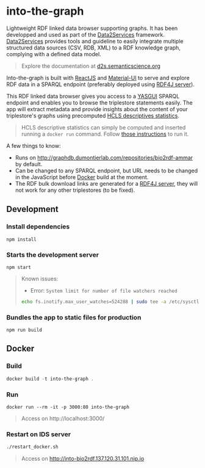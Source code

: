 # into-the-graph

Lightweight RDF linked data browser supporting graphs. It has been developped and used as part of the [Data2Services](http://d2s.semanticscience.org/) framework. [Data2Services](http://d2s.semanticscience.org/) provides tools and guideline to easily integrate multiple structured data sources (CSV, RDB, XML) to a RDF knowledge graph, complying with a defined data model.

> Explore the documentation at [d2s.semanticscience.org](http://d2s.semanticscience.org/)

Into-the-graph is built with [ReactJS](https://reactjs.org) and [Material-UI](https://material-ui.com/) to serve and explore RDF data in a SPARQL endpoint (preferably deployed using [RDF4J server](https://rdf4j.eclipse.org/documentation/server-workbench-console/)).

This RDF linked data browser gives you access to a [YASGUI](http://doc.yasgui.org/) SPARQL endpoint and enables you to browse the triplestore statements easily.  The app will extract metadata and provide insights about the content of your triplestore's graphs using precomputed [HCLS descriptives statistics](https://www.w3.org/TR/hcls-dataset/).

> HCLS descriptive statistics can simply be computed and inserted running a `docker run` command. Follow [those instructions](https://github.com/MaastrichtU-IDS/data2services-transform-repository/tree/master/sparql/compute-hcls-stats) to run it.

A few things to know:

* Runs on http://graphdb.dumontierlab.com/repositories/bio2rdf-ammar by default.
* Can be changed to any SPARQL endpoint, but URL needs to be changed in the JavaScript before [Docker](https://docs.docker.com/install/) build at the moment.
* The RDF bulk download links are generated for a [RDF4J server](https://rdf4j.eclipse.org/documentation/server-workbench-console/), they will not work for any other triplestores (to be fixed).

## Development

### Install dependencies

```shell
npm install
```

### Starts the development server

```shell
npm start
```

> Known issues:
>
> * Error: `System limit for number of file watchers reached`
>
> ```bash
> echo fs.inotify.max_user_watches=524288 | sudo tee -a /etc/sysctl.conf && sudo sysctl -p
> ```

### Bundles the app to static files for production

```shell
npm run build
```

## Docker

### Build

```powershell
docker build -t into-the-graph .
```

### Run

```shell
docker run --rm -it -p 3000:80 into-the-graph
```

> Access on http://localhost:3000/

### Restart on IDS server

```bash
./restart_docker.sh
```

> Access on http://into-bio2rdf.137.120.31.101.nip.io

